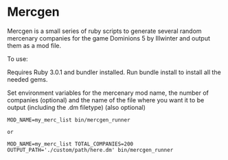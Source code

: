 # Mercgen

Mercgen is a small series of ruby scripts to generate several random mercenary
companies for the game Dominions 5 by Illwinter and output them as a mod file.

To use:

Requires Ruby 3.0.1 and bundler installed. Run bundle install to install all the
needed gems.

Set environment variables for the mercenary mod name, the number of companies
(optional) and the name of the file where you want it to be output (including
the .dm filetype) (also optional)

```
MOD_NAME=my_merc_list bin/mercgen_runner

or

MOD_NAME=my_merc_list TOTAL_COMPANIES=200 OUTPUT_PATH='./custom/path/here.dm' bin/mercgen_runner
```
